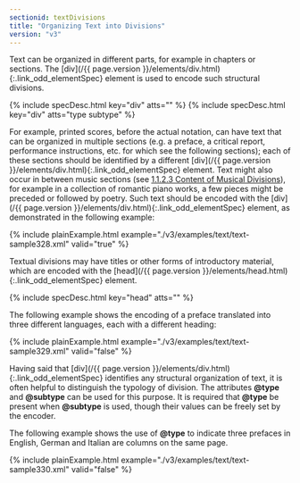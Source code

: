 ```yaml
---
sectionid: textDivisions
title: "Organizing Text into Divisions"
version: "v3"
---
```




Text can be organized in different parts, for example in chapters or sections. The
[div](/{{ page.version }}/elements/div.html){:.link_odd_elementSpec} element is used to encode such structural divisions.



{% include specDesc.html key="div" atts="" %}
{% include specDesc.html key="div" atts="type subtype" %}



For example, printed scores, before the actual notation, can have text that can be
organized
in multiple sections (e.g. a preface, a critical report, performance instructions,
etc. for
which see the following sections); each of these sections should be identified by
a different
[div](/{{ page.version }}/elements/div.html){:.link_odd_elementSpec} element. Text might also occur in between music sections (see <a class="link_ptr" title="Content of Musical Divisions" href="/{{ page.version }}/guidelines/shared.html#sharedMdivContent">1.1.2.3 Content of Musical Divisions</a>), for example in a collection of romantic piano works, a few
pieces might be preceded or followed by poetry. Such text should be encoded with the
[div](/{{ page.version }}/elements/div.html){:.link_odd_elementSpec} element, as demonstrated in the following example:

{% include plainExample.html example="./v3/examples/text/text-sample328.xml" valid="true" %}


Textual divisions may have titles or other forms of introductory material, which are
encoded
with the [head](/{{ page.version }}/elements/head.html){:.link_odd_elementSpec} element.




{% include specDesc.html key="head" atts="" %}




The following example shows the encoding of a preface translated into three different
languages, each with a different heading:


{% include plainExample.html example="./v3/examples/text/text-sample329.xml" valid="false" %}

Having said that [div](/{{ page.version }}/elements/div.html){:.link_odd_elementSpec} identifies any structural organization of text, it
is often helpful to distinguish the typology of division. The attributes **@type** and
**@subtype** can be used for this purpose. It is required that **@type** be
present when **@subtype** is used, though their values can be freely set by the
encoder.


The following example shows the use of **@type** to indicate three prefaces in English,
German and Italian are columns on the same page.

{% include plainExample.html example="./v3/examples/text/text-sample330.xml" valid="false" %}

